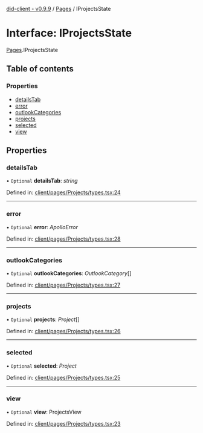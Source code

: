 [did-client - v0.9.9](../README.md) / [Pages](../modules/pages.md) / IProjectsState

# Interface: IProjectsState

[Pages](../modules/pages.md).IProjectsState

## Table of contents

### Properties

- [detailsTab](pages.iprojectsstate.md#detailstab)
- [error](pages.iprojectsstate.md#error)
- [outlookCategories](pages.iprojectsstate.md#outlookcategories)
- [projects](pages.iprojectsstate.md#projects)
- [selected](pages.iprojectsstate.md#selected)
- [view](pages.iprojectsstate.md#view)

## Properties

### detailsTab

• `Optional` **detailsTab**: *string*

Defined in: [client/pages/Projects/types.tsx:24](https://github.com/Puzzlepart/did/blob/dev/client/pages/Projects/types.tsx#L24)

___

### error

• `Optional` **error**: *ApolloError*

Defined in: [client/pages/Projects/types.tsx:28](https://github.com/Puzzlepart/did/blob/dev/client/pages/Projects/types.tsx#L28)

___

### outlookCategories

• `Optional` **outlookCategories**: *OutlookCategory*[]

Defined in: [client/pages/Projects/types.tsx:27](https://github.com/Puzzlepart/did/blob/dev/client/pages/Projects/types.tsx#L27)

___

### projects

• `Optional` **projects**: *Project*[]

Defined in: [client/pages/Projects/types.tsx:26](https://github.com/Puzzlepart/did/blob/dev/client/pages/Projects/types.tsx#L26)

___

### selected

• `Optional` **selected**: *Project*

Defined in: [client/pages/Projects/types.tsx:25](https://github.com/Puzzlepart/did/blob/dev/client/pages/Projects/types.tsx#L25)

___

### view

• `Optional` **view**: ProjectsView

Defined in: [client/pages/Projects/types.tsx:23](https://github.com/Puzzlepart/did/blob/dev/client/pages/Projects/types.tsx#L23)
